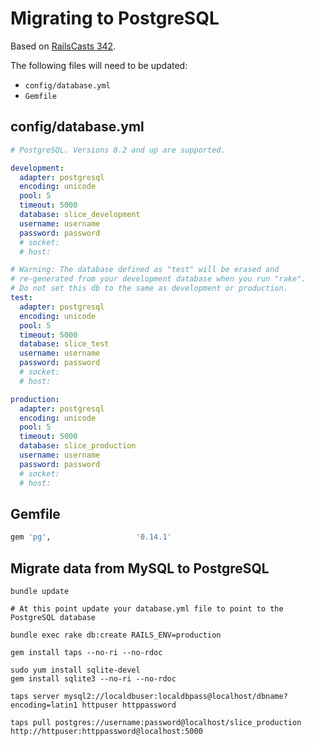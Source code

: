 Migrating to PostgreSQL
=======================

Based on [RailsCasts 342](http://railscasts.com/episodes/342-migrating-to-postgresql?view=asciicast).

The following files will need to be updated:

* `config/database.yml`
* `Gemfile`

## config/database.yml

```yaml
# PostgreSQL. Versions 8.2 and up are supported.

development:
  adapter: postgresql
  encoding: unicode
  pool: 5
  timeout: 5000
  database: slice_development
  username: username
  password: password
  # socket:
  # host:

# Warning: The database defined as "test" will be erased and
# re-generated from your development database when you run "rake".
# Do not set this db to the same as development or production.
test:
  adapter: postgresql
  encoding: unicode
  pool: 5
  timeout: 5000
  database: slice_test
  username: username
  password: password
  # socket:
  # host:

production:
  adapter: postgresql
  encoding: unicode
  pool: 5
  timeout: 5000
  database: slice_production
  username: username
  password: password
  # socket:
  # host:
```

## Gemfile

```ruby
gem 'pg',                   '0.14.1'
```

## Migrate data from MySQL to PostgreSQL

```
bundle update

# At this point update your database.yml file to point to the PostgreSQL database

bundle exec rake db:create RAILS_ENV=production

gem install taps --no-ri --no-rdoc

sudo yum install sqlite-devel
gem install sqlite3 --no-ri --no-rdoc

taps server mysql2://localdbuser:localdbpass@localhost/dbname?encoding=latin1 httpuser httppassword

taps pull postgres://username:password@localhost/slice_production http://httpuser:httppassword@localhost:5000
```
